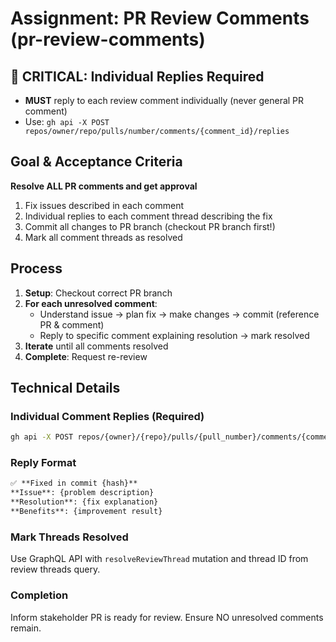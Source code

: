 # Assignment: PR Review Comments (pr-review-comments)

## 🚨 CRITICAL: Individual Replies Required
- **MUST** reply to each review comment individually (never general PR comment)
- Use: `gh api -X POST repos/owner/repo/pulls/number/comments/{comment_id}/replies`

## Goal & Acceptance Criteria
**Resolve ALL PR comments and get approval**
1. Fix issues described in each comment
2. Individual replies to each comment thread describing the fix
3. Commit all changes to PR branch (checkout PR branch first!)
4. Mark all comment threads as resolved

## Process
1. **Setup**: Checkout correct PR branch
2. **For each unresolved comment**:
   - Understand issue → plan fix → make changes → commit (reference PR & comment)
   - Reply to specific comment explaining resolution → mark resolved
3. **Iterate** until all comments resolved
4. **Complete**: Request re-review

## Technical Details

### Individual Comment Replies (Required)
```bash
gh api -X POST repos/{owner}/{repo}/pulls/{pull_number}/comments/{comment_id}/replies -f body="Your reply"
```

### Reply Format
```markdown
✅ **Fixed in commit {hash}**
**Issue**: {problem description}
**Resolution**: {fix explanation}
**Benefits**: {improvement result}
```

### Mark Threads Resolved
Use GraphQL API with `resolveReviewThread` mutation and thread ID from review threads query.

### Completion
Inform stakeholder PR is ready for review. Ensure NO unresolved comments remain.
